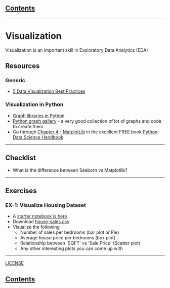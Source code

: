 <link rel='stylesheet' href='assets/css/main.css'/>

## [Contents](contents.md)
---
# Visualization
Visualization is an important skill in Exploratory Data Analytics (EDA)

## Resources

### Generic
* [5 Data Visualization Best Practices](https://www.gooddata.com/blog/5-data-visualization-best-practices-0)

### Visualization in Python
* [Graph libraries in Python](https://towardsdatascience.com/introduction-to-data-visualization-in-python-89a54c97fbed)
* [Python graph gallery](https://python-graph-gallery.com/) - a very good collection of lot of graphs and code to create them
* Go through [Chapter 4 - MatplotLib](https://jakevdp.github.io/PythonDataScienceHandbook/04.00-introduction-to-matplotlib.html) in the excellent FREE book [Python Data Science Handbook](https://jakevdp.github.io/PythonDataScienceHandbook/)

---

## Checklist
* What is the difference between Seaborn vs Matplotlib?

---

## Exercises

### EX-1: Visualize Housing Dataset
- A [starter notebook is here](#)
- Download [house-sales.csv](https://elephantscale-public.s3.amazonaws.com/data/house-prices/house-sales-simplified.csv)
- Visualize the following
  - Number of sales per bedrooms (bar plot or Pie)
  - Average house price per bedrooms (box plot)
  - Relationship between 'SQFT' vs 'Sale Price' (Scatter plot)
  - Any other interesting plots you can come up with

---

[LICENSE](LICENSE.md)

## [Contents](contents.md)

